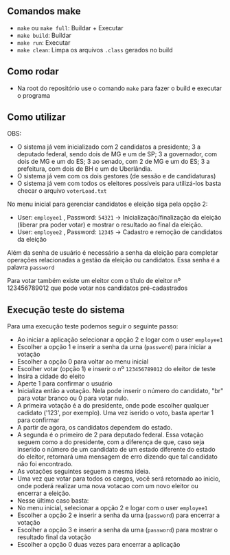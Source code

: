 ## Comandos make

- `make` ou `make full`: Buildar + Executar
- `make build`: Buildar
- `make run`: Executar
- `make clean`: Limpa os arquivos `.class` gerados no build

## Como rodar

- Na root do repositório use o comando `make` para fazer o build e executar o programa

## Como utilizar

OBS:

- O sistema já vem inicializado com 2 candidatos a presidente; 3 a deputado federal, sendo dois de MG e um de SP; 3 a governador, com dois de MG e um do ES; 3 ao senado, com 2 de MG e um do ES; 3 a prefeitura, com dois de BH e um de Uberlândia.
- O sistema já vem com os dois gestores (de sessão e de candidaturas)
- O sistema já vem com todos os eleitores possíveis para utilizá-los basta checar o arquivo `voterLoad.txt`

No menu inicial para gerenciar candidatos e eleição siga pela opção 2:

- User: `employee1` , Password: `54321` -> Inicialização/finalização da eleição (liberar pra poder votar) e mostrar o resultado ao final da eleição.
- User: `employee2` , Password: `12345` -> Cadastro e remoção de candidatos da eleição

Além da senha de usuário é necessário a senha da eleição para completar operações relacionadas a gestão da eleição ou candidatos. Essa senha é a palavra `password`

Para votar também existe um eleitor com o título de eleitor nº 123456789012 que pode votar nos candidatos pré-cadastrados

## Execução teste do sistema

Para uma execução teste podemos seguir o seguinte passo:

- Ao iniciar a aplicação selecionar a opção 2 e logar com o user `employee1`
- Escolher a opção 1 e inserir a senha da urna (`password`) para iniciar a votação
- Escolher a opção 0 para voltar ao menu inicial
- Escolher votar (opção 1) e inserir o nº `123456789012` do eleitor de teste
- Insira a cidade do eleito
- Aperte 1 para confirmar o usuário
- Inicializa então a votação. Nela pode inserir o número do candidato, "br" para votar branco ou 0 para votar nulo.
- A primeira votação é a do presidente, onde pode escolher qualquer cadidato ('123', por exemplo). Uma vez iserido o voto, basta apertar 1 para confirmar
- A partir de agora, os candidatos dependem do estado.
- A segunda é o primeiro de 2 para deputado federal. Essa votação seguem como a do presidente, com a diferença de que, caso seja inserido o número de um candidato de um estado diferente do estado do eleitor, retornará uma mensagem de erro dizendo que tal candidato não foi encontrado. 
- As votações seguintes seguem a mesma ideia.
- Uma vez que votar para todos os cargos, você será retornado ao inicio, onde poderá realizar uma nova votacao com um novo eleitor ou encerrar a eleição.
- Nesse último caso basta:
- No menu inicial, selecionar a opção 2 e logar com o user `employee1`
- Escolher a opção 2 e inserir a senha da urna (`password`) para encerrar a votação
- Escolher a opção 3 e inserir a senha da urna (`password`) para mostrar o resultado final da votação
- Escolher a opção 0 duas vezes para encerrar a aplicação
